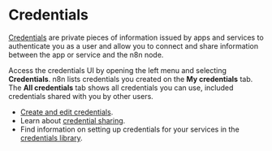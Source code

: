 # Credentials

[Credentials](/glossary.md#credential-n8n) are private pieces of information issued by apps and services to authenticate you as a user and allow you to connect and share information between the app or service and the n8n node.

Access the credentials UI by opening the left menu and selecting **Credentials**. n8n lists credentials you created on the **My credentials** tab. The **All credentials** tab shows all credentials you can use, included credentials shared with you by other users.

* [Create and edit credentials](/credentials/add-edit-credentials.md).
* Learn about [credential sharing](/credentials/credential-sharing.md).
* Find information on setting up credentials for your services in the [credentials library](/integrations/builtin/credentials/index.md).
